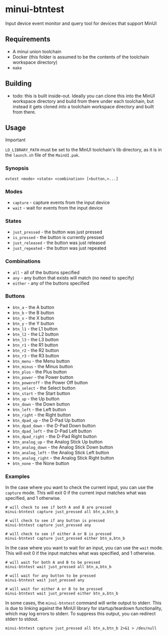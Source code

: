 # minui-btntest

Input device event monitor and query tool for devices that support MinUI

## Requirements

- A minui union toolchain
- Docker (this folder is assumed to be the contents of the toolchain workspace directory)
- `make`

## Building

- todo: this is built inside-out. Ideally you can clone this into the MinUI workspace directory and build from there under each toolchain, but instead it gets cloned _into_ a toolchain workspace directory and built from there.

## Usage

> [!IMPORTANT]
> `LD_LIBRARY_PATH` must be set to the MinUI toolchain's lib directory, as it is in the `launch.sh` file of the `MainUI.pak`.

### Synopsis

```shell
evtest <mode> <state> <combination> [<button,>...]
```

### Modes

- `capture` - capture events from the input device
- `wait` - wait for events from the input device

### States

- `just_pressed` - the button was just pressed
- `is_pressed` - the button is currently pressed
- `just_released` - the button was just released
- `just_repeated` - the button was just repeated

### Combinations

- `all` - all of the buttons specified
- `any` - any button that exists will match (no need to specify)
- `either` - any of the buttons specified

### Buttons

- `btn_a` - the A button
- `btn_b` - the B button
- `btn_x` - the X button
- `btn_y` - the Y button
- `btn_l1` - the L1 button
- `btn_l2` - the L2 button
- `btn_l3` - the L3 button
- `btn_r1` - the R1 button
- `btn_r2` - the R2 button
- `btn_r3` - the R3 button
- `btn_menu` - the Menu button
- `btn_minus` - the Minus button
- `btn_plus` - the Plus button
- `btn_power` - the Power button
- `btn_poweroff` - the Power Off button
- `btn_select` - the Select button
- `btn_start` - the Start button
- `btn_up` - the Up button
- `btn_down` - the Down button
- `btn_left` - the Left button
- `btn_right` - the Right button
- `btn_dpad_up` - the D-Pad Up button
- `btn_dpad_down` - the D-Pad Down button
- `btn_dpad_left` - the D-Pad Left button
- `btn_dpad_right` - the D-Pad Right button
- `btn_analog_up` - the Analog Stick Up button
- `btn_analog_down` - the Analog Stick Down button
- `btn_analog_left` - the Analog Stick Left button
- `btn_analog_right` - the Analog Stick Right button
- `btn_none` - the None button

### Examples

In the case where you want to check the current input, you can use the `capture` mode. This will exit 0 if the current input matches what was specified, and 1 otherwise.

```shell
# will check to see if both A and B are pressed
minui-btntest capture just_pressed all btn_a,btn_b

# will check to see if any button is pressed
minui-btntest capture just_pressed any

# will check to see if either A or B is pressed
minui-btntest capture just_pressed either btn_a,btn_b
```

In the case where you want to wait for an input, you can use the `wait` mode. This will exit 0 if the input matches what was specified, and 1 otherwise.

```shell
# will wait for both A and B to be pressed
minui-btntest wait just_pressed all btn_a,btn_b

# will wait for any button to be pressed
minui-btntest wait just_pressed any

# will wait for either A or B to be pressed
minui-btntest wait just_pressed either btn_a,btn_b
```

In some cases, the `minui-btntest` command will write output to stderr. This is due to linking against the MinUI library for startup/teardown functionality, which may log errors to stderr. To suppress this output, you can redirect stderr to stdout.

```shell
minui-btntest capture just_pressed all btn_a,btn_b 2>&1 > /dev/null
```
